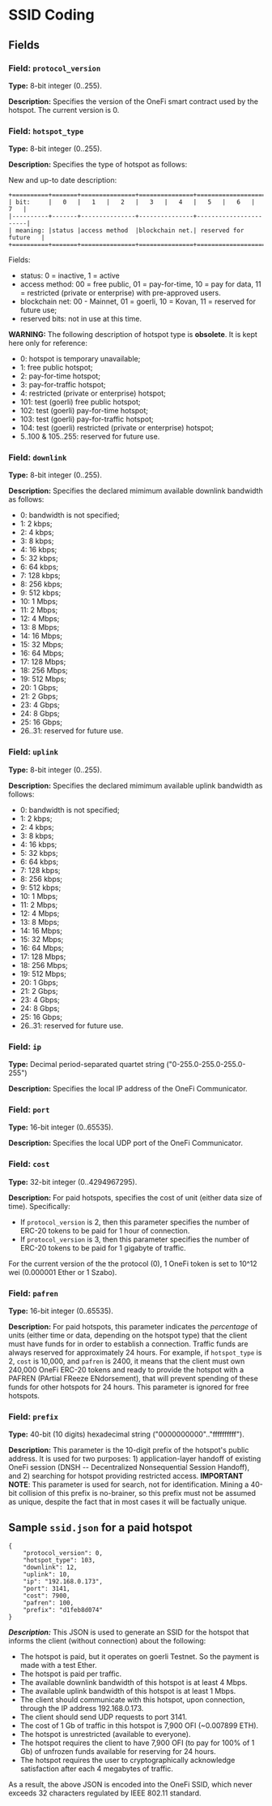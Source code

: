 # SSID Coding

## Fields

### Field: `protocol_version`
**Type:** 8-bit integer (0..255).

**Description:** Specifies the version of the OneFi smart contract used by the hotspot. The current version is 0.

### Field: `hotspot_type`
**Type:** 8-bit integer (0..255).

**Description:** Specifies the type of hotspot as follows:

New and up-to date description:

```
+==========+=======+===============+===============+=======================+
| bit:     |   0   |   1   |   2   |   3   |   4   |   5   |   6   |   7   |
|----------+-------+---------------+---------------+-----------------------|
| meaning: |status |access method  |blockchain net.| reserved for future   |
+==========+=======+===============+===============+=======================+         
```

Fields:

* status: 0 = inactive, 1 = active
* access method: 00 = free public, 01 = pay-for-time, 10 = pay for data, 11 = restricted (private or enterprise) with pre-approved users.
* blockchain net: 00 - Mainnet, 01 = goerli, 10 = Kovan, 11 = reserved for future use; 
* reserved bits: not in use at this time.


**WARNING:** The following description of hotspot type is **obsolete**. It is kept here only for reference:

* 0: hotspot is temporary unavailable;
* 1: free public hotspot;
* 2: pay-for-time hotspot;
* 3: pay-for-traffic hotspot;
* 4: restricted (private or enterprise) hotspot;
* 101: test (goerli) free public hotspot;
* 102: test (goerli) pay-for-time hotspot;
* 103: test (goerli) pay-for-traffic hotspot;
* 104: test (goerli) restricted (private or enterprise) hotspot;
* 5..100 & 105..255: reserved for future use.





### Field: `downlink`
**Type:** 8-bit integer (0..255).

**Description:** Specifies the declared mimimum available downlink bandwidth as follows:

* 0: bandwidth is not specified;
* 1: 2 kbps;
* 2: 4 kbps;
* 3: 8 kbps;
* 4: 16 kbps;
* 5: 32 kbps;
* 6: 64 kbps;
* 7: 128 kbps;
* 8: 256 kbps;
* 9: 512 kbps;
* 10: 1 Mbps;
* 11: 2 Mbps;
* 12: 4 Mbps;
* 13: 8 Mbps;
* 14: 16 Mbps;
* 15: 32 Mbps;
* 16: 64 Mbps;
* 17: 128 Mbps;
* 18: 256 Mbps;
* 19: 512 Mbps;
* 20: 1 Gbps;
* 21: 2 Gbps;
* 23: 4 Gbps;
* 24: 8 Gbps;
* 25: 16 Gbps;
* 26..31: reserved for future use.

### Field: `uplink`
**Type:** 8-bit integer (0..255).

**Description:** Specifies the declared mimimum available uplink bandwidth as follows:

* 0: bandwidth is not specified;
* 1: 2 kbps;
* 2: 4 kbps;
* 3: 8 kbps;
* 4: 16 kbps;
* 5: 32 kbps;
* 6: 64 kbps;
* 7: 128 kbps;
* 8: 256 kbps;
* 9: 512 kbps;
* 10: 1 Mbps;
* 11: 2 Mbps;
* 12: 4 Mbps;
* 13: 8 Mbps;
* 14: 16 Mbps;
* 15: 32 Mbps;
* 16: 64 Mbps;
* 17: 128 Mbps;
* 18: 256 Mbps;
* 19: 512 Mbps;
* 20: 1 Gbps;
* 21: 2 Gbps;
* 23: 4 Gbps;
* 24: 8 Gbps;
* 25: 16 Gbps;
* 26..31: reserved for future use.

### Field: `ip`
**Type:** Decimal period-separated quartet string ("0-255.0-255.0-255.0-255")

**Description:** Specifies the local IP address of the OneFi Communicator.


### Field: `port`
**Type:** 16-bit integer (0..65535).

**Description:** Specifies the local UDP port of the OneFi Communicator.

### Field: `cost`
**Type:** 32-bit integer (0..4294967295).

**Description:** For paid hotspots, specifies the cost of unit (either data size of time). Specifically:

* If `protocol_version` is 2, then this parameter specifies the number of ERC-20 tokens to be paid for 1 hour of connection.
* If `protocol_version` is 3, then this parameter specifies the number of ERC-20 tokens to be paid for 1 gigabyte of traffic.

For the current version of the the protocol (0), 1 OneFi token is set to 10^12 wei (0.000001 Ether or 1 Szabo).


### Field: `pafren`
**Type:** 16-bit integer (0..65535).

**Description:** For paid hotspots, this parameter indicates the *percentage* of units (either time or data, depending on the hotspot type) that the client must have funds for in order to establish a connection. Traffic funds are always reserved for approximately 24 hours. For example, if `hotspot_type` is 2, `cost` is 10,000, and `pafren` is 2400, it means that the client must own 240,000 OneFi ERC-20 tokens and ready to provide the hotspot with a PAFREN (PArtial FReeze ENdorsement), that will prevent spending of these funds for other hotspots for 24 hours. This parameter is ignored for free hotspots.

### Field: `prefix`
**Type:** 40-bit (10 digits) hexadecimal string ("0000000000".."ffffffffff").

**Description:** This parameter is the 10-digit prefix of the hotspot's public address. It is used for two purposes: 1) application-layer handoff of existing OneFi session (DNSH -- Decentralized Nonsequential Session Handoff), and 2) searching for hotspot providing restricted access.
**IMPORTANT NOTE**: This parameter is used for search, not for identification. Mining a 40-bit collision of this prefix is no-brainer, so this prefix must not be assumed as unique, despite the fact that in most cases it will be factually unique.

## Sample `ssid.json` for a paid hotspot

```
{
    "protocol_version": 0,
    "hotspot_type": 103,
    "downlink": 12,
    "uplink": 10,
    "ip": "192.168.0.173",
    "port": 3141,
    "cost": 7900,
    "pafren": 100,
    "prefix": "d1feb8d074"
}
```

***Description:*** This JSON is used to generate an SSID for the hotspot that informs the client (without connection) about the following:

* The hotspot is paid, but it operates on goerli Testnet. So the payment is made with a test Ether.
* The hotspot is paid per traffic.
* The available downlink bandwidth of this hotspot is at least 4 Mbps.
* The available uplink bandwidth of this hotspot is at least 1 Mbps.
* The client should communicate with this hotspot, upon connection, through the IP address 192.168.0.173.
* The client should send UDP requests to port 3141.
* The cost of 1 Gb of traffic in this hotspot is 7,900 OFI (~0.007899 ETH).
* The hotspot is unrestricted (available to everyone).
* The hotspot requires the client to have 7,900 OFI (to pay for 100% of 1 Gb) of unfrozen funds available for reserving for 24 hours.
* The hotspot requires the user to cryptographically acknowledge satisfaction after each 4 megabytes of traffic.

As a result, the above JSON is encoded into the OneFi SSID, which never exceeds 32 characters regulated by IEEE 802.11 standard.